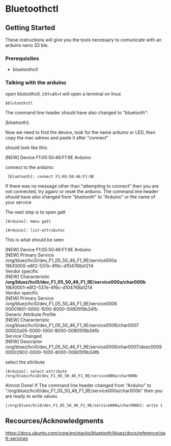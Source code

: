 
# Bluetoothctl

## Getting Started

These instructions will give you the tools necessary to comunicate with an arduino nano 33 ble.

### Prerequisites

- bluetoothctl

### Talking with the arduino


open blutoothctl, ctrl+alt+t will open a terminal on linux

```
$blutoothctl
```

The command line header should have also changed to "bluetooth":

[bluetooth]:


Now we need to find the device, look for the name arduino or LED, then copy the mac adress and paste it after "connect"

should look like this:

[NEW] Device F1:05:50:46:F1:9E Arduino

connect to the arduino:

```
 [bluetooth]: connect F1:05:50:46:F1:9E
```

If there was no message other than "attempting to connect" then you are not connected, try again/ or reset the arduino.
The command line header should have also changed from "bluetooth" to "Arduino" or the name of your service

The next step is to open gatt

```
[Arduino]: menu gatt
```

```
[Arduino]: list-attributes
```

This is what should be seen

[NEW] Device F1:05:50:46:F1:9E Arduino  
[NEW] Primary Service  
	/org/bluez/hci0/dev_F1_05_50_46_F1_9E/service000a  
	19b10000-e8f2-537e-4f6c-d104768a1214  
	Vendor specific  
[NEW] Characteristic  
	**/org/bluez/hci0/dev_F1_05_50_46_F1_9E/service000a/char000b**  
	19b10001-e8f2-537e-4f6c-d104768a1214  
	Vendor specific  
[NEW] Primary Service  
	/org/bluez/hci0/dev_F1_05_50_46_F1_9E/service0006  
	00001801-0000-1000-8000-00805f9b34fb  
	Generic Attribute Profile  
[NEW] Characteristic  
	/org/bluez/hci0/dev_F1_05_50_46_F1_9E/service0006/char0007  
	00002a05-0000-1000-8000-00805f9b34fb  
	Service Changed  
[NEW] Descriptor  
	/org/bluez/hci0/dev_F1_05_50_46_F1_9E/service0006/char0007/desc0009  
	00002902-0000-1000-8000-00805f9b34fb  


select the attribute

```
[Arduino]: select-attribute /org/bluez/hci0/dev_F1_05_50_46_F1_9E/service000a/char000b
```

Almost Done! If The command line header changed from "Arduino" to "/org/bluez/hci0/dev_F1_05_50_46_F1_9E/service000a/char000b"
then you are ready to write values

```
[/org/bluez/hci0/dev_F1_05_50_46_F1_9E/service000a/char000b]: write 1
```



## Recources/Acknowledgments

https://docs.ubuntu.com/core/en/stacks/bluetooth/bluez/docs/reference/gatt-services

